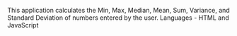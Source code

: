 This application calculates the Min, Max, Median, Mean, Sum, Variance, and Standard Deviation of numbers entered by the user.
Languages - HTML and JavaScript

